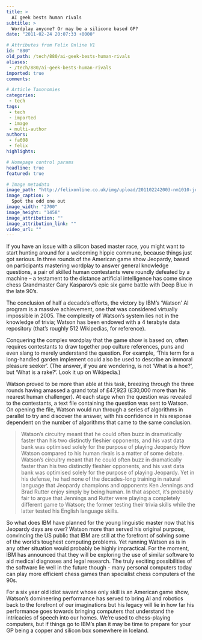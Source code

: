 ```yaml
---
title: >
  AI geek bests human rivals
subtitle: >
  Wordplay anyone? Or may be a silicone based GP?
date: "2011-02-24 20:07:33 +0000"

# Attributes from Felix Online V1
id: "880"
old_path: /tech/880/ai-geek-bests-human-rivals
aliases:
 - /tech/880/ai-geek-bests-human-rivals
imported: true
comments:

# Article Taxonomies
categories:
 - tech
tags:
 - tech
 - imported
 - image
 - multi-author
authors:
 - fa608
 - felix
highlights:

# Homepage control params
headline: true
featured: true

# Image metadata
image_path: "http://felixonline.co.uk/img/upload/201102242003-nm1010-jeopardy.jpg"
image_caption: >
  Spot the odd one out
image_width: "2700"
image_height: "1458"
image_attribution: ""
image_attribution_link: ""
video_url: ""
---
```


If you have an issue with a silicon based master race, you might want to start hunting around for a welcoming hippie commune, because things just got serious. In three rounds of the American game show Jeopardy, based on participants mastering wordplay to answer general knowledge questions, a pair of skilled human contestants were roundly defeated by a machine – a testament to the distance artificial intelligence has come since chess Grandmaster Gary Kasparov’s epic six game battle with Deep Blue in the late 90’s.

The conclusion of half a decade’s efforts, the victory by IBM’s ‘Watson’ AI program is a massive achievement, one that was considered virtually impossible in 2005. The complexity of Watson’s system lies not in the knowledge of trivia; Watson has been endowed with a 4 terabyte data repository (that’s roughly 512 Wikipedias, for reference).

Conquering the complex wordplay that the game show is based on, often requires contestants to draw together pop culture references, puns and even slang to merely understand the question. For example, ‘This term for a long-handled garden implement could also be used to describe an immoral pleasure seeker’. (The answer, if you are wondering, is not ‘What is a hoe?’, but ‘What is a rake?’. Look it up on Wikipedia.)

Watson proved to be more than able at this task, breezing through the three rounds having amassed a grand total of £47,923 (£30,000 more than his nearest human challenger). At each stage when the question was revealed to the contestants, a text file containing the question was sent to Watson. On opening the file, Watson would run through a series of algorithms in parallel to try and discover the answer, with his confidence in his response dependent on the number of algorithms that came to the same conclusion.
> Watson’s circuitry meant that he could often buzz in dramatically faster than his two distinctly fleshier opponents, and his vast data bank was optimised solely for the purpose of playing Jeopardy
How Watson compared to his human rivals is a matter of some debate. Watson’s circuitry meant that he could often buzz in dramatically faster than his two distinctly fleshier opponents, and his vast data bank was optimised solely for the purpose of playing Jeopardy. Yet in his defense, he had none of the decades-long training in natural language that Jeopardy champions and opponents Ken Jennings and Brad Rutter enjoy simply by being human. In that aspect, it’s probably fair to argue that Jennings and Rutter were playing a completely different game to Watson; the former testing their trivia skills while the latter tested his English language skills.

So what does IBM have planned for the young linguistic master now that his Jeopardy days are over? Watson more than served his original purpose, convincing the US public that IBM are still at the forefront of solving some of the world’s toughest computing problems. Yet running Watson as is in any other situation would probably be highly impractical. For the moment, IBM has announced that they will be exploring the use of similar software to aid medical diagnoses and legal research. The truly exciting possibilities of the software lie well in the future though - many personal computers today can play more efficient chess games than specialist chess computers of the 90s.

For a six year old idiot savant whose only skill is an American game show, Watson’s domineering performance has served to bring AI and robotics back to the forefront of our imaginations but his legacy will lie in how far his performance goes towards bringing computers that understand the intricacies of speech into our homes. We’re used to chess-playing computers, but if things go to IBM’s plan it may be time to prepare for your GP being a copper and silicon box somewhere in Iceland.
